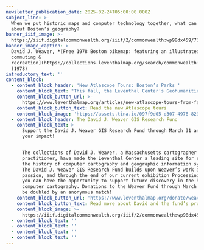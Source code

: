 ```yaml
---
newsletter_publication_date: 2025-02-24T05:00:00.000Z
subject_line: >-
  When we put historic maps and computer technology together, what can we learn
  about Boston’s geography?
banner_iiif_image: >-
  https://iiif.digitalcommonwealth.org/iiif/2/commonwealth:wp98dx459/7310,3542,3174,1313/1200,/0/default.jpg
banner_image_caption: >
  David J. Weaver, *[Free 1978 Boston bikemap: featuring an illustrated guide to
  commuting &
  recreation](https://collections.leventhalmap.org/search/commonwealth:fx71g0911)*
  (1978)
introductory_text: ''
content_block:
  - content_block_header: 'New Atlascope Tours: Boston’s Parks '
    content_block_text: "This fall, the Leventhal Center’s Geohumanities & GIS interns helped expand [Atlascope](https://www.atlascope.org/) by georeferencing new urban atlas layers using [Allmaps](https://allmaps.org/), researching geospatial datasets, and writing original Atlascope tours.\_Thanks to the work of **Idana Wilson**\_and\_**Ava Wilcox**, we two new Atlascope tours are now available. These tours show how our modern city has grown in tandem with Boston’s one-of-a-kind park system.\n"
    content_block_button_url: >-
      https://www.leventhalmap.org/articles/new-atlascope-tours-from-fall-2024-interns/
    content_block_button_text: Read the new Atlascope tours
    content_block_image: 'https://assets.tina.io/097f9d05-d307-4978-823b-d332ea55d27e/Atlascope.png'
  - content_block_header: The David J. Weaver GIS Research Fund
    content_block_text: >
      Support the David J. Weaver GIS Research Fund through March 31 and double
      your impact! 


      The collections of David J. Weaver, a Massachusetts cartographer and GIS
      practitioner, have made the Leventhal Center a leading site for studying
      the history of computer cartography and geographic information systems.
      The David J. Weaver GIS Research Fund builds upon Weaver’s work and
      passion, and through the end of our current exhibition Processing Place
      you can have the opportunity to support future discovery in the history of
      computer cartography. Donations to the Weaver Fund through March 31 will
      be doubled by an anonymous match!
    content_block_button_url: 'https://www.leventhalmap.org/donate/weaver-research-fund/'
    content_block_button_text: Read more about David and the fund’s projects
    content_block_image: >-
      https://iiif.digitalcommonwealth.org/iiif/2/commonwealth:wp98dx459/111,277,3161,4539/,1200/0/default.jpg
  - content_block_text: ''
  - content_block_text: ''
  - content_block_text: ''
  - content_block_text: ''
---
```


